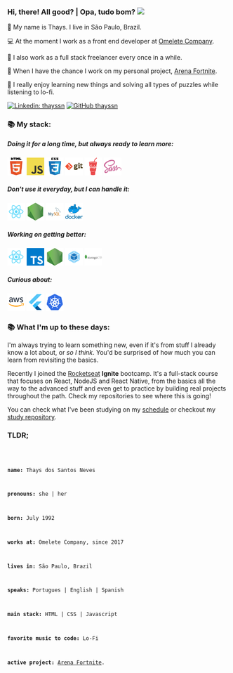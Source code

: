 ### Hi, there! All good? | Opa, tudo bom? <img height="40" src="https://camo.githubusercontent.com/e8e7b06ecf583bc040eb60e44eb5b8e0ecc5421320a92929ce21522dbc34c891/68747470733a2f2f6d656469612e67697068792e636f6d2f6d656469612f6876524a434c467a6361737252346961377a2f67697068792e676966">

🍡 My name is Thays. I live in São Paulo, Brazil.

💻 At the moment I work as a front end developer at [Omelete Company](https://omeletecompany.com/).

💼 I also work as a full stack freelancer every once in a while.

🎲 When I have the chance I work on my personal project, [Arena Fortnite](https://arenafortnite.com.br).

🧩 I really enjoy learning new things and solving all types of puzzles while listening to lo-fi.

[![Linkedin: thayssn](https://img.shields.io/badge/-thayssn-blue?style=flat-square&logo=Linkedin&logoColor=white&link=https://www.linkedin.com/in/thayssn/)](https://www.linkedin.com/in/thayssn/)
[![GitHub thayssn](https://img.shields.io/github/followers/thayssn?label=follow&style=social)](https://github.com/thayssn)


### 📚 My stack:

##### Doing it for a long time, but always ready to learn more:

<code><img height="40" src="https://raw.githubusercontent.com/github/explore/80688e429a7d4ef2fca1e82350fe8e3517d3494d/topics/html/html.png"></code>
<code><img height="40" src="https://raw.githubusercontent.com/github/explore/80688e429a7d4ef2fca1e82350fe8e3517d3494d/topics/javascript/javascript.png"></code>
<code><img height="40" src="https://raw.githubusercontent.com/github/explore/80688e429a7d4ef2fca1e82350fe8e3517d3494d/topics/css/css.png"></code>
<code><img height="40" src="https://raw.githubusercontent.com/github/explore/80688e429a7d4ef2fca1e82350fe8e3517d3494d/topics/git/git.png"></code>
<code><img height="40" src="https://raw.githubusercontent.com/github/explore/80688e429a7d4ef2fca1e82350fe8e3517d3494d/topics/gulp/gulp.png"></code>
<code><img height="40" src="https://raw.githubusercontent.com/github/explore/80688e429a7d4ef2fca1e82350fe8e3517d3494d/topics/sass/sass.png"></code>

##### Don't use it everyday, but I can handle it:

<code><img height="40" src="https://raw.githubusercontent.com/github/explore/80688e429a7d4ef2fca1e82350fe8e3517d3494d/topics/react/react.png"></code>
<code><img height="40" src="https://raw.githubusercontent.com/github/explore/80688e429a7d4ef2fca1e82350fe8e3517d3494d/topics/nodejs/nodejs.png"></code>
<code><img height="40" src="https://raw.githubusercontent.com/github/explore/80688e429a7d4ef2fca1e82350fe8e3517d3494d/topics/mysql/mysql.png"></code>
<code><img height="40" src="https://raw.githubusercontent.com/github/explore/80688e429a7d4ef2fca1e82350fe8e3517d3494d/topics/docker/docker.png"></code>

##### Working on getting better:

<code><img height="40" src="https://raw.githubusercontent.com/github/explore/80688e429a7d4ef2fca1e82350fe8e3517d3494d/topics/react/react.png"></code>
<code><img height="40" src="https://raw.githubusercontent.com/github/explore/80688e429a7d4ef2fca1e82350fe8e3517d3494d/topics/typescript/typescript.png"></code>
<code><img height="40" src="https://raw.githubusercontent.com/github/explore/80688e429a7d4ef2fca1e82350fe8e3517d3494d/topics/nodejs/nodejs.png"></code>
<code><img height="40" src="https://raw.githubusercontent.com/github/explore/80688e429a7d4ef2fca1e82350fe8e3517d3494d/topics/webpack/webpack.png"></code>
<code><img height="40" src="https://raw.githubusercontent.com/github/explore/80688e429a7d4ef2fca1e82350fe8e3517d3494d/topics/mongodb/mongodb.png"></code>

##### Curious about:

<code><img height="40" src="https://raw.githubusercontent.com/github/explore/80688e429a7d4ef2fca1e82350fe8e3517d3494d/topics/aws/aws.png"></code>
<code><img height="40" src="https://raw.githubusercontent.com/github/explore/80688e429a7d4ef2fca1e82350fe8e3517d3494d/topics/flutter/flutter.png"></code>
<code><img height="40" src="https://raw.githubusercontent.com/github/explore/80688e429a7d4ef2fca1e82350fe8e3517d3494d/topics/kubernetes/kubernetes.png"></code>

### 📚 What I'm up to these days:
I'm always trying to learn something new, even if it's from stuff I already know a lot about, or *so I think*. You'd be surprised of how much you can learn from revisiting the basics.

Recently I joined the [Rocketseat](https://rocketseat.com.br/) **Ignite** bootcamp. It's a full-stack course that focuses on React, NodeJS and React Native, from the basics all the way to the advanced stuff and even get to practice by building real projects throughout the path. Check my repositories to see where this is going!

You can check what I've been studying on my [schedule](https://www.notion.so/Cronograma-de-estudos-0079197afed140599389e3b0d7c7a223) or checkout my [study repository](https://github.com/thayssn/estudos).

### TLDR;
<code> 

**name:** Thays dos Santos Neves

**pronouns:** she | her

**born:** July 1992

**works at:** Omelete Company, since 2017

**lives in:** São Paulo, Brazil

**speaks:** Portugues | English | Spanish

**main stack:** HTML | CSS | Javascript

**favorite music to code:** Lo-Fi

**active project:** [Arena Fortnite](https://arenafortnite.com.br).

</code>

